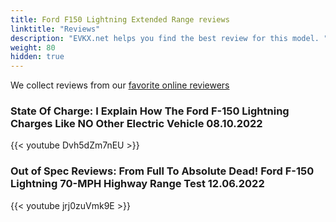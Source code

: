 ```yaml
---
title: Ford F150 Lightning Extended Range reviews
linktitle: "Reviews"
description: "EVKX.net helps you find the best review for this model. "
weight: 80
hidden: true
---
```

<object type="image/svg+xml" data="../modelnavigation.svg"></object>
We collect reviews from our [favorite online reviewers](/guides/evreviewers/)

### State Of Charge: I Explain How The Ford F-150 Lightning Charges Like NO Other Electric Vehicle 08.10.2022

{{< youtube Dvh5dZm7nEU >}}

### Out of Spec Reviews: From Full To Absolute Dead! Ford F-150 Lightning 70-MPH Highway Range Test 12.06.2022

{{< youtube jrj0zuVmk9E >}}

